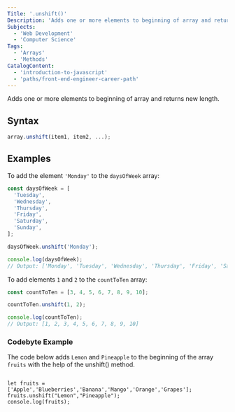 ```yaml
---
Title: '.unshift()'
Description: 'Adds one or more elements to beginning of array and returns new length.'
Subjects:
  - 'Web Development'
  - 'Computer Science'
Tags:
  - 'Arrays'
  - 'Methods'
CatalogContent:
  - 'introduction-to-javascript'
  - 'paths/front-end-engineer-career-path'
---
```


Adds one or more elements to beginning of array and returns new length.

## Syntax

```js
array.unshift(item1, item2, ...);
```

## Examples

To add the element `'Monday'` to the `daysOfWeek` array:

```js
const daysOfWeek = [
  'Tuesday',
  'Wednesday',
  'Thursday',
  'Friday',
  'Saturday',
  'Sunday',
];

daysOfWeek.unshift('Monday');

console.log(daysOfWeek);
// Output: ['Monday', 'Tuesday', 'Wednesday', 'Thursday', 'Friday', 'Saturday', 'Sunday']
```

To add elements `1` and `2` to the `countToTen` array:

```js
const countToTen = [3, 4, 5, 6, 7, 8, 9, 10];

countToTen.unshift(1, 2);

console.log(countToTen);
// Output: [1, 2, 3, 4, 5, 6, 7, 8, 9, 10]
```

### Codebyte Example

The code below adds `Lemon` and `Pineapple` to the beginning of the array `fruits` with the help of the unshift() method.

```codebyte/js

let fruits = ['Apple','Blueberries','Banana','Mango','Orange','Grapes'];
fruits.unshift("Lemon","Pineapple");
console.log(fruits);
```
